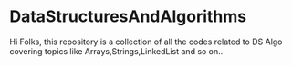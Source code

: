 # DataStructuresAndAlgorithms

Hi Folks, this repository is a collection of all the codes related to DS Algo covering topics like Arrays,Strings,LinkedList and so on..
